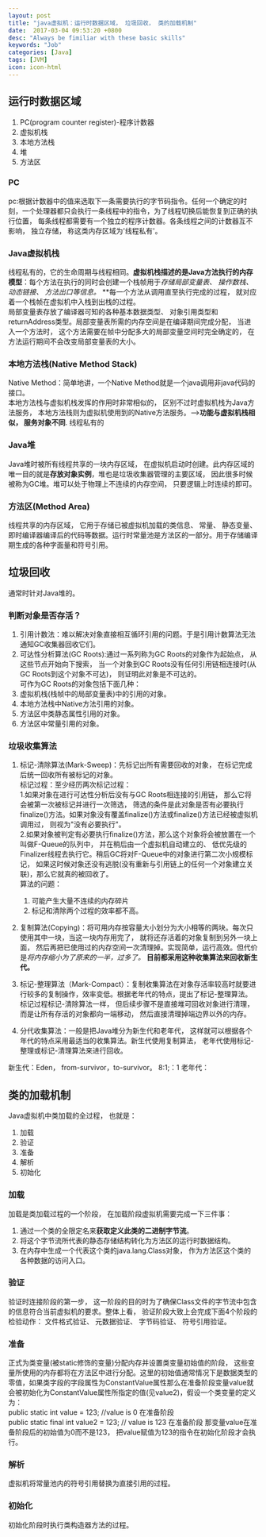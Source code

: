 ```yaml
---
layout: post
title: "java虚拟机：运行时数据区域， 垃圾回收， 类的加载机制"
date:  2017-03-04 09:53:20 +0800
desc: "Always be fimiliar with these basic skills"
keywords: "Job"
categories: [Java]
tags: [JVM]
icon: icon-html
---
```

## 运行时数据区域
1. PC(program counter register)-程序计数器  
2. 虚拟机栈  
3. 本地方法栈  
4. 堆  
5. 方法区  

### PC
pc:根据计数器中的值来选取下一条需要执行的字节码指令。任何一个确定的时刻，一个处理器都只会执行一条线程中的指令，为了线程切换后能恢复到正确的执行位置， 每条线程都需要有一个独立的程序计数器。各条线程之间的计数器互不影响， 独立存储， 称这类内存区域为'线程私有'。  

### Java虚拟机栈
线程私有的，它的生命周期与线程相同。**虚拟机栈描述的是Java方法执行的内存模型**：每个方法在执行的同时会创建一个栈帧用于*存储局部变量表、 操作数栈、 动态链接、 方法出口等信息。* **每一个方法从调用直至执行完成的过程， 就对应着一个栈帧在虚拟机中入栈到出栈的过程。  
局部变量表存放了编译器可知的各种基本数据类型、 对象引用类型和returnAddress类型。局部变量表所需的内存空间是在编译期间完成分配， 当进入一个方法时， 这个方法需要在帧中分配多大的局部变量空间时完全确定的， 在方法运行期间不会改变局部变量表的大小。

### 本地方法栈(Native Method Stack)
Native Method：简单地讲，一个Native Method就是一个java调用非java代码的接口。  
本地方法栈与虚拟机栈发挥的作用时非常相似的， 区别不过时虚拟机栈为Java方法服务， 本地方法栈则为虚拟机使用到的Native方法服务。-->**功能与虚拟机栈相似， 服务对象不同**. 线程私有的

### Java堆
Java堆时被所有线程共享的一块内存区域， 在虚拟机启动时创建。此内存区域的唯一目的就是**存放对象实例**，堆也是垃圾收集器管理的主要区域， 因此很多时候被称为GC堆。堆可以处于物理上不连续的内存空间， 只要逻辑上时连续的即可。

### 方法区(Method Area)
线程共享的内存区域， 它用于存储已被虚拟机加载的类信息、 常量、 静态变量、 即时编译器编译后的代码等数据。运行时常量池是方法区的一部分。用于存储编译期生成的各种字面量和符号引用。


## 垃圾回收
通常时针对Java堆的。

### 判断对象是否存活？
1. 引用计数法：难以解决对象直接相互循环引用的问题。于是引用计数算法无法通知GC收集器回收它们。
2. 可达性分析算法(GC Roots):通过一系列称为GC Roots的对象作为起始点， 从这些节点开始向下搜索， 当一个对象到GC Roots没有任何引用链相连接时(从GC Roots到这个对象不可达)， 则证明此对象是不可达的。  
可作为GC Roots的对象包括下面几种：  
1. 虚拟机栈(栈帧中的局部变量表)中的引用的对象。  
2. 本地方法栈中Native方法引用的对象。  
3. 方法区中类静态属性引用的对象。  
4. 方法区中常量引用的对象。  



### 垃圾收集算法
1. 标记-清除算法(Mark-Sweep)：先标记出所有需要回收的对象， 在标记完成后统一回收所有被标记的对象。  
标记过程：至少经历两次标记过程：  
	1.如果对象在进行可达性分析后没有与GC Roots相连接的引用链， 那么它将会被第一次被标记并进行一次筛选， 筛选的条件是此对象是否有必要执行finalize()方法。如果对象没有覆盖finalize()方法或finalize()方法已经被虚拟机调用过， 则视为"没有必要执行"。  
	2.如果对象被判定有必要执行finalize()方法，那么这个对象将会被放置在一个叫做F-Queue的队列中， 并在稍后由一个虚拟机自动建立的、 低优先级的Finalizer线程去执行它。稍后GC将对F-Queue中的对象进行第二次小规模标记， 如果这时候对象还没有逃脱(没有重新与引用链上的任何一个对象建立关联)，那么它就真的被回收了。  
算法的问题：
	1. 可能产生大量不连续的内存碎片  
	2. 标记和清除两个过程的效率都不高。
2. 复制算法(Copying)：将可用内存按容量大小划分为大小相等的两块。每次只使用其中一块，当这一块内存用完了， 就将还存活着的对象复制到另外一块上面， 然后再把已使用过的内存空间一次清理掉。实现简单，运行高效。但代价是*将内存缩小为了原来的一半，过多了。* **目前都采用这种收集算法来回收新生代。**  

3. 标记-整理算法（Mark-Compact）：复制收集算法在对象存活率较高时就要进行较多的复制操作，效率变低。根据老年代的特点，提出了标记-整理算法。标记过程标记-清除算法一样， 但后续步骤不是直接堆可回收对象进行清理， 而是让所有存活的对象都向一端移动， 然后直接清理掉端边界以外的内存。

4. 分代收集算法：一般是把Java堆分为新生代和老年代， 这样就可以根据各个年代的特点采用最适当的收集算法。新生代使用复制算法， 老年代使用标记-整理或标记-清理算法来进行回收。

新生代：Eden， from-survivor，to-survivor。 8:1;：1
老年代：
## 类的加载机制
Java虚拟机中类加载的全过程， 也就是：  
1. 加载  
2. 验证  
3. 准备  
4. 解析  
5. 初始化  
### 加载
加载是类加载过程的一个阶段， 在加载阶段虚拟机需要完成一下三件事：  
1. 通过一个类的全限定名来**获取定义此类的二进制字节流**。  
2. 将这个字节流所代表的静态存储结构转化为方法区的运行时数据结构。  
3. 在内存中生成一个代表这个类的java.lang.Class对象， 作为方法区这个类的各种数据的访问入口。  

### 验证
验证时连接阶段的第一步， 这一阶段的目的时为了确保Class文件的字节流中包含的信息符合当前虚拟机的要求。整体上看， 验证阶段大致上会完成下面4个阶段的检验动作： 文件格式验证、 元数据验证、 字节码验证、 符号引用验证。  

### 准备
正式为类变量(被static修饰的变量)分配内存并设置类变量初始值的阶段， 这些变量所使用的内存都将在方法区中进行分配。这里的初始值通常情况下是数据类型的零值，如果类字段的字段属性为ConstantValue属性那么在准备阶段变量value就会被初始化为ConstantValue属性所指定的值(见value2)，假设一个类变量的定义为：  
	public static int value = 123; //value is 0 在准备阶段  
	public static final int value2 = 123; // value is 123 在准备阶段
那变量value在准备阶段后的初始值为0而不是123， 把value赋值为123的指令在初始化阶段才会执行。

### 解析
虚拟机将常量池内的符号引用替换为直接引用的过程。
### 初始化
初始化阶段时执行类构造器方法的过程。

